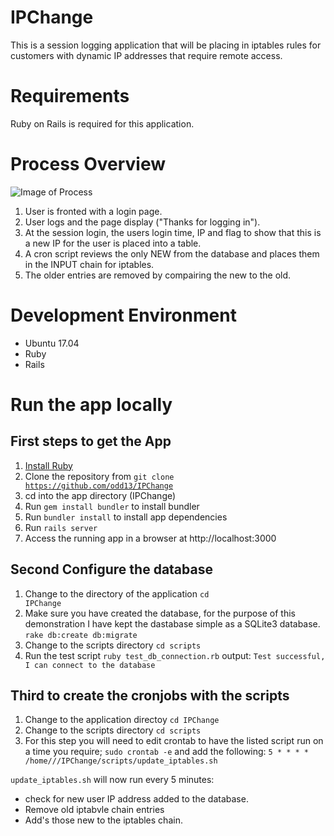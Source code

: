 # IPChange
This is a session logging application that will be placing in iptables rules for customers with dynamic IP addresses that require remote access.

# Requirements
Ruby on Rails is required for this application.

# Process Overview 
![Image of Process](IPChange/images/IPchange.png)
1. User is fronted with a login page.
2. User logs and the page display ("Thanks for logging in").
3. At the session login, the users login time, IP and flag to show that this is a new IP for the user is placed into a table.
4. A cron script reviews the only NEW from the database and places them in the INPUT chain for iptables.
5. The older entries are removed by compairing the new to the old.

# Development Environment
* Ubuntu 17.04
* Ruby 
* Rails

# Run the app locally
## First steps to get the App
1. [Install Ruby](https://www.ruby-lang.org/en/documentation/installation)
2. Clone the repository from <code>git clone https://github.com/odd13/IPChange</code>
3. cd into the app directory (IPChange)
4. Run <code>gem install bundler</code> to install bundler
5. Run <code>bundler install</code> to install app dependencies
6. Run <code>rails server</code>
7. Access the running app in a browser at http://localhost:3000

## Second Configure the database
1. Change to the directory of the application <code>cd IPChange</code>
2. Make sure you have created the database, for the purpose of this demonstration I have kept the dastabase simple as a SQLite3 database. <code>rake db:create db:migrate</code> 
3. Change to the scripts directory <code>cd scripts</code>
4. Run the test script <code>ruby test_db_connection.rb</code> output: <code>Test successful, I can connect to the database</code> 

## Third to create the cronjobs with the scripts
1. Change to the application directoy <code>cd IPChange</code>
2. Change to the scripts directory <code>cd scripts</code>
3. For this step you will need to edit crontab to have the listed script run on a time you require;
  <code>sudo crontab -e</code> and add the following: <code>5 * * * * /home//<yourusername/>/IPChange/scripts/update_iptables.sh</code>

<code>update_iptables.sh</code> will now run every 5 minutes: 
 * check for new user IP address added to the database. 
 * Remove old iptabvle chain entries
 * Add's those new to the iptables chain.

 
